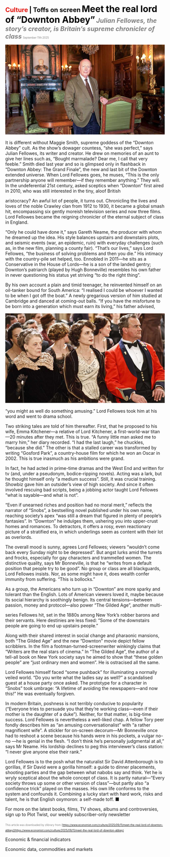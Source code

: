 <span style="color:#E3120B; font-size:14.9pt; font-weight:bold;">Culture</span> <span style="color:#000000; font-size:14.9pt; font-weight:bold;">| Toffs on screen</span>
<span style="color:#000000; font-size:21.0pt; font-weight:bold;">Meet the real lord of “Downton Abbey”</span>
<span style="color:#808080; font-size:14.9pt; font-weight:bold; font-style:italic;">Julian Fellowes, the story’s creator, is Britain’s supreme chronicler of class</span>
<span style="color:#808080; font-size:6.2pt;">September 11th 2025</span>

![](../images/076_Meet_the_real_lord_of_Downton_Abbey/p0304_img01.jpeg)

It is different without Maggie Smith, supreme goddess of the “Downton Abbey” cult. As the show’s dowager countess, “she was perfect,” says Julian Fellowes, its writer and creator. He drew on memories of an aunt to give her lines such as, “Bought marmalade? Dear me, I call that very feeble.” Smith died last year and so is glimpsed only in flashback in “Downton Abbey: The Grand Finale”, the new and last bit of the Downton extended universe. When Lord Fellowes goes, he muses, “This is the only partnership anyone will remember—if they remember anything.” They will. In the undeferential 21st century, asked sceptics when “Downton” first aired in 2010, who was still interested in the tiny, aloof British

aristocracy? An awful lot of people, it turns out. Chronicling the lives and loves of the noble Crawley clan from 1912 to 1930, it became a global smash hit, encompassing six gently moreish television series and now three films. Lord Fellowes became the reigning chronicler of the eternal subject of class in England.

“Only he could have done it,” says Gareth Neame, the producer with whom he dreamed up the idea. His style balances upstairs and downstairs plots, and seismic events (war, an epidemic, ruin) with everyday challenges (such as, in the new film, planning a county fair). “That’s our lives,” says Lord Fellowes, “the business of solving problems and then you die.” His intimacy with the country-pile set helped, too. Ennobled in 2011—he sits as a Conservative in the House of Lords—he is a son of the landed gentry; Downton’s patriarch (played by Hugh Bonneville) resembles his own father in never questioning his status yet striving “to do the right thing”.

By his own account a plain and timid teenager, he reinvented himself on an oil-tanker bound for South America: “I realised I could be whoever I wanted to be when I got off the boat.” A newly gregarious version of him studied at Cambridge and danced at coming-out balls. “If you have the misfortune to be born into a generation which must earn its living,” his father advised,

![](../images/076_Meet_the_real_lord_of_Downton_Abbey/p0305_img01.jpeg)

“you might as well do something amusing.” Lord Fellowes took him at his word and went to drama school.

Two striking tales are told of him thereafter. First, that he proposed to his wife, Emma Kitchener—a relative of Lord Kitchener, a first-world-war titan —20 minutes after they met. This is true. “A funny little man asked me to marry him,” her diary recorded. “I had the last laugh,” he chuckles, “because she did.” The other is that a stalled career was transformed by writing “Gosford Park”, a country-house film for which he won an Oscar in 2002. This is true inasmuch as his ambitions were grand.

In fact, he had acted in prime-time dramas and the West End and written for tv (and, under a pseudonym, bodice-ripping novels). Acting was a lark, but he thought himself only “a medium success”. Still, it was crucial training. Showbiz gave him an outsider’s view of high society. And since it often involved rescuing bad scripts, being a jobbing actor taught Lord Fellowes “what is sayable—and what is not”.

“Even if unearned riches and position had no moral merit,” reflects the narrator of “Snobs”, a bestselling novel published under his own name, reaching society’s apex “was still a dream that figured in plenty of people’s fantasies”. In “Downton” he indulges them, ushering you into upper-crust homes and romances. To detractors, it offers a rosy, even reactionary picture of a stratified era, in which underlings seem as content with their lot as overlords.

The overall mood is sunny, agrees Lord Fellowes; viewers “wouldn’t come back every Sunday night to be depressed”. But angst lurks amid the turrets and frocks, especially for gay characters and trammelled women. The distinctive quality, says Mr Bonneville, is that he “writes from a default position that people try to be good”. No group or class are all blackguards, Lord Fellowes insists. Nor, as some might have it, does wealth confer immunity from suffering. “This is bollocks.”

As a group, the Americans who turn up in “Downton” are more sparky and tolerant than the English. Lots of American viewers loved it, maybe because its social hierarchy is soothingly benign. Its central tensions—between passion, money and protocol—also power “The Gilded Age”, another multi-

series Fellowes hit, set in the 1880s among New York’s robber barons and their servants. Here destinies are less fixed: “Some of the downstairs people are going to end up upstairs people.”

Along with their shared interest in social change and pharaonic mansions, both “The Gilded Age” and the new “Downton” movie depict fellow scribblers. In the film a footman-turned-screenwriter winkingly claims that “Writers are the real stars of cinema.” In “The Gilded Age”, the author of a tell-all book on New York society says he aimed to show that “these golden people” are “just ordinary men and women”. He is ostracised all the same.

Lord Fellowes himself faced “some pushback” for illuminating a normally veiled world. “Do you write what the ladies say as well?” a scandalised guest at a house party once asked. The prototype for a character in “Snobs” took umbrage: “A lifetime of avoiding the newspapers—and now this!” He was eventually forgiven.

In modern Britain, poshness is not terribly conducive to popularity (“Everyone tries to persuade you that they’re working class—even if their mother is the daughter of a duke”). Neither, for that matter, is big-time success. Lord Fellowes is nevertheless a well-liked chap. A fellow Tory peer fondly describes him as “an amusing conversationalist” with “a rather magnificent wife”. A stickler for on-screen decorum—Mr Bonneville once had to reshoot a scene because his hands were in his pockets, a vulgar no-no —he is genial in the flesh. “I don’t think he’s personally judgmental at all,” says Mr Neame. His lordship declines to peg this interviewer’s class station: “I never give anyone else their rank.”

Lord Fellowes is to the posh what the naturalist Sir David Attenborough is to gorillas, if Sir David were a gorilla himself: a guide to dinner placements, shooting parties and the gap between what nabobs say and think. Yet he is wryly sceptical about the whole concept of class. It is partly natural—“Every society throws up some or other version of class”—but partly also “a confidence trick” played on the masses. His own life conforms to the system and confounds it. Combining a lucky start with hard work, risks and talent, he is that English oxymoron: a self-made toff. ■

For more on the latest books, films, TV shows, albums and controversies, sign up to Plot Twist, our weekly subscriber-only newsletter

<span style="color:#808080; font-size:6.2pt;">This article was downloaded by zlibrary from [https://www.economist.com//culture/2025/09/11/meet-the-real-lord-of-downton-abbey](https://www.economist.com//culture/2025/09/11/meet-the-real-lord-of-downton-abbey)</span>

Economic & financial indicators

Economic data, commodities and markets